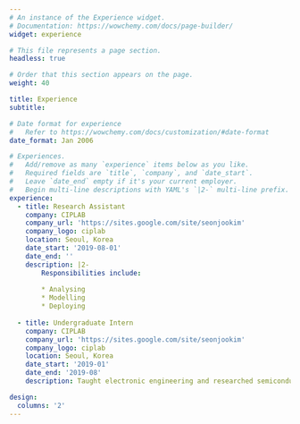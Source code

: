 ```yaml
---
# An instance of the Experience widget.
# Documentation: https://wowchemy.com/docs/page-builder/
widget: experience

# This file represents a page section.
headless: true

# Order that this section appears on the page.
weight: 40

title: Experience
subtitle:

# Date format for experience
#   Refer to https://wowchemy.com/docs/customization/#date-format
date_format: Jan 2006

# Experiences.
#   Add/remove as many `experience` items below as you like.
#   Required fields are `title`, `company`, and `date_start`.
#   Leave `date_end` empty if it's your current employer.
#   Begin multi-line descriptions with YAML's `|2-` multi-line prefix.
experience:
  - title: Research Assistant
    company: CIPLAB
    company_url: 'https://sites.google.com/site/seonjookim'
    company_logo: ciplab
    location: Seoul, Korea
    date_start: '2019-08-01'
    date_end: ''
    description: |2-
        Responsibilities include:
        
        * Analysing
        * Modelling
        * Deploying
        
  - title: Undergraduate Intern
    company: CIPLAB
    company_url: 'https://sites.google.com/site/seonjookim'
    company_logo: ciplab
    location: Seoul, Korea
    date_start: '2019-01'
    date_end: '2019-08'
    description: Taught electronic engineering and researched semiconductor physics.

design:
  columns: '2'
---
```

